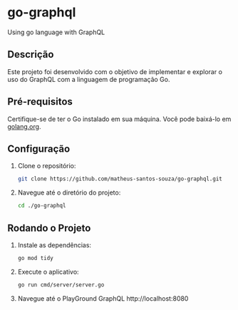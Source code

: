 # go-graphql
Using go language with GraphQL

## Descrição
Este projeto foi desenvolvido com o objetivo de implementar e explorar o uso do GraphQL com a linguagem de programação Go.

## Pré-requisitos
Certifique-se de ter o Go instalado em sua máquina. Você pode baixá-lo em [golang.org](https://golang.org/dl/).

## Configuração
1. Clone o repositório: 
    ```bash
    git clone https://github.com/matheus-santos-souza/go-graphql.git
    ```
2. Navegue até o diretório do projeto:
    ```bash
    cd ./go-graphql
    ```

## Rodando o Projeto
1. Instale as dependências:
    ```bash
    go mod tidy
    ```

3. Execute o aplicativo:
    ```bash
    go run cmd/server/server.go
    ```

4. Navegue até o PlayGround GraphQL
    http://localhost:8080